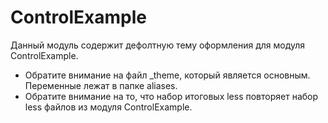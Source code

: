 # ControlExample
Данный модуль содержит дефолтную тему оформления для модуля ControlExample.

* Обратите внимание на файл _theme, который является основным. Переменные лежат в папке aliases.
* Обратите внимание на то, что набор итоговых less повторяет набор less файлов из модуля ControlExample.
